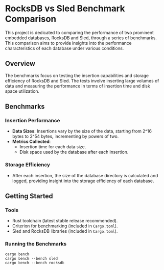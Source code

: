 # RocksDB vs Sled Benchmark Comparison

This project is dedicated to comparing the performance of two prominent embedded databases, RocksDB and Sled, through a series of benchmarks. This comparison aims to provide insights into the performance characteristics of each database under various conditions.

## Overview

The benchmarks focus on testing the insertion capabilities and storage efficiency of RocksDB and Sled. The tests involve inserting large volumes of data and measuring the performance in terms of insertion time and disk space utilization.

## Benchmarks

### Insertion Performance

- **Data Sizes**: Insertions vary by the size of the data, starting from 2^16 bytes to 2^54 bytes, incrementing by powers of two.
- **Metrics Collected**:
  - Insertion time for each data size.
  - Disk space used by the database after each insertion.

### Storage Efficiency

- After each insertion, the size of the database directory is calculated and logged, providing insight into the storage efficiency of each database.

## Getting Started

### Tools

- Rust toolchain (latest stable release recommended).
- Criterion for benchmarking (included in `Cargo.toml`).
- Sled and RocksDB libraries (included in `Cargo.toml`).

### Running the Benchmarks

```
cargo bench
cargo bench --bench sled
cargo bench --bench rocksdb
```